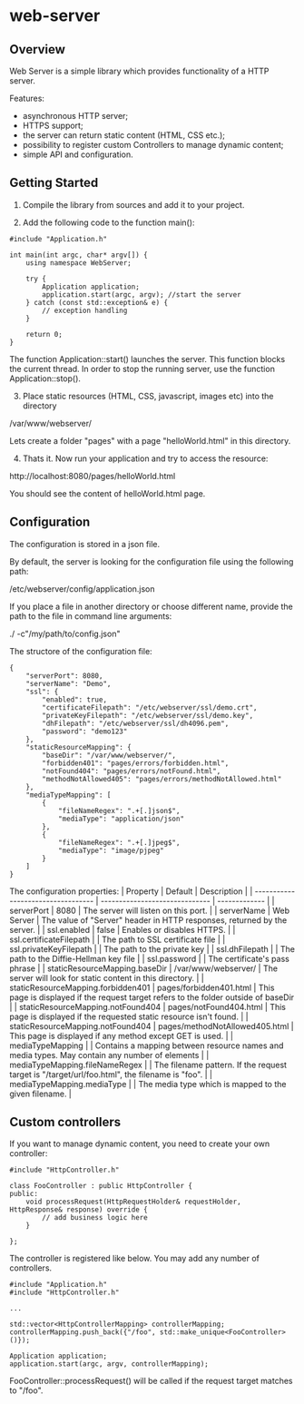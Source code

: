 # web-server

## Overview

Web Server is a simple library which provides functionality of a HTTP server.

Features:
- asynchronous HTTP server;
- HTTPS support;
- the server can return static content (HTML, CSS etc.);
- possibility to register custom Controllers to manage dynamic content;
- simple API and configuration.

## Getting Started

1. Compile the library from sources and add it to your project.

2. Add the following code to the function main():

```
#include "Application.h"

int main(int argc, char* argv[]) {
    using namespace WebServer;

    try {
        Application application;
        application.start(argc, argv); //start the server
    } catch (const std::exception& e) {
        // exception handling
    }

    return 0;
}
```
The function Application::start() launches the server. This function blocks the current thread. In order to stop the running server, use the function Application::stop().

3. Place static resources (HTML, CSS, javascript, images etc) into the directory

/var/www/webserver/

Lets create a folder "pages" with a page "helloWorld.html" in this directory.

4. Thats it. Now run your application and try to access the resource:

http://localhost:8080/pages/helloWorld.html

You should see the content of helloWorld.html page.

## Configuration

The configuration is stored in a json file.

By default, the server is looking for the configuration file using the following path:

/etc/webserver/config/application.json

If you place a file in another directory or choose different name, provide the path to the file in command line arguments:

./<your application name> -c"/my/path/to/config.json"

The structore of the configuration file:
```
{
    "serverPort": 8080,
    "serverName": "Demo",
    "ssl": {
        "enabled": true,
        "certificateFilepath": "/etc/webserver/ssl/demo.crt",
        "privateKeyFilepath": "/etc/webserver/ssl/demo.key",
        "dhFilepath": "/etc/webserver/ssl/dh4096.pem",
        "password": "demo123"
    },
    "staticResourceMapping": {
        "baseDir": "/var/www/webserver/",
        "forbidden401": "pages/errors/forbidden.html",
        "notFound404": "pages/errors/notFound.html",
        "methodNotAllowed405": "pages/errors/methodNotAllowed.html"
    },
    "mediaTypeMapping": [
        {
            "fileNameRegex": ".+[.]json$",
            "mediaType": "application/json"
        },
        {
            "fileNameRegex": ".+[.]jpeg$",
            "mediaType": "image/pjpeg"
        }
    ]
}
```

The configuration properties:
| Property                           | Default                        | Description   |
| ---------------------------------- | ------------------------------ | ------------- |
| serverPort                         | 8080                           | The server will listen on this port.  | 
| serverName                         | Web Server                     | The value of "Server" header in HTTP responses, returned by the server. |
| ssl.enabled                        | false                          | Enables or disables HTTPS. |
| ssl.certificateFilepath            |                                | The path to SSL certificate file |
| ssl.privateKeyFilepath             |                                | The path to the private key  |
| ssl.dhFilepath                     |                                | The path to the Diffie-Hellman key file |
| ssl.password                       |                                | The certificate's pass phrase |
| staticResourceMapping.baseDir      | /var/www/webserver/            | The server will look for static content in this directory. |
| staticResourceMapping.forbidden401 | pages/forbidden401.html        | This page is displayed if the request target refers to the folder outside of baseDir |
| staticResourceMapping.notFound404  | pages/notFound404.html         | This page is displayed if the requested static resource isn't found. |
| staticResourceMapping.notFound404  | pages/methodNotAllowed405.html | This page is displayed if any method except GET is used. |
| mediaTypeMapping                   |                                | Contains a mapping between resource names and media types. May contain any number of elements |
| mediaTypeMapping.fileNameRegex     |                                | The filename pattern. If the request target is "/target/url/foo.html", the filename is "foo". |
| mediaTypeMapping.mediaType |                                        | The media type which is mapped to the given filename. |

## Custom controllers

If you want to manage dynamic content, you need to create your own controller:

```
#include "HttpController.h"

class FooController : public HttpController {
public:
    void processRequest(HttpRequestHolder& requestHolder, HttpResponse& response) override {
        // add business logic here
    }

};
```

The controller is registered like below. You may add any number of controllers.

```
#include "Application.h"
#include "HttpController.h"

...

std::vector<HttpControllerMapping> controllerMapping;
controllerMapping.push_back({"/foo", std::make_unique<FooController>()});

Application application;
application.start(argc, argv, controllerMapping);
```

FooController::processRequest() will be called if the request target matches to "/foo".
